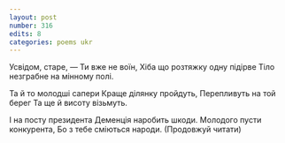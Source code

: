 ```yaml
---
layout: post
number: 316
edits: 8
categories: poems ukr
---
```


Усвідом, старе, —
Ти вже не воїн,
Хіба що розтяжку одну підірве
Тіло незграбне на мінному полі.

Та й то молодші сапери
Краще ділянку пройдуть, 
Перепливуть на той берег 
Та ще й висоту візьмуть.

І на посту президента 
Деменція наробить шкоди. 
Молодого пусти конкурента,
Бо з тебе сміються народи.
(Продовжуй читати)
